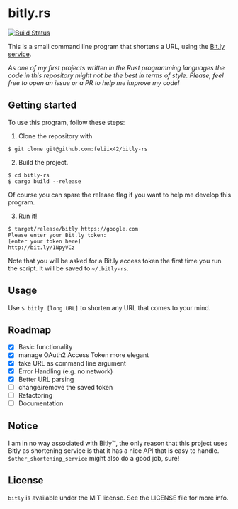 # bitly.rs

[![Build Status](https://travis-ci.org/Feliix42/bitly-rs.svg?branch=master)](https://travis-ci.org/Feliix42/bitly-rs)

This is a small command line program that shortens a URL, using the [Bit.ly service](https://bitly.com).

_As one of my first projects written in the Rust programming languages the code in this repository might not be the best in terms of style. Please, feel free to open an issue or a PR to help me improve my code!_

## Getting started

To use this program, follow these steps:

1. Clone the repository with
  ```
  $ git clone git@github.com:feliix42/bitly-rs
  ```

2. Build the project.
  ```
  $ cd bitly-rs
  $ cargo build --release
  ```
  Of course you can spare the release flag if you want to help me develop this program.

3. Run it!
  ```
  $ target/release/bitly https://google.com
  Please enter your Bit.ly token:
  [enter your token here]
  http://bit.ly/1NpyVCz
  ```
  Note that you will be asked for a Bit.ly access token the first time you run the script. It will be saved to `~/.bitly-rs`.

## Usage
Use `$ bitly [long URL]` to shorten any URL that comes to your mind.

## Roadmap

- [x] Basic functionality
- [x] manage OAuth2 Access Token more elegant
- [x] take URL as command line argument
- [x] Error Handling (e.g. no network)
- [x] Better URL parsing
- [ ] change/remove the saved token
- [ ] Refactoring
- [ ] Documentation

## Notice
I am in no way associated with Bitly™, the only reason that this project uses Bitly as shortening service is that it has a nice API that is easy to handle. `$other_shortening_service` might also do a good job, sure!


## License

`bitly` is available under the MIT license. See the LICENSE file for more info.
